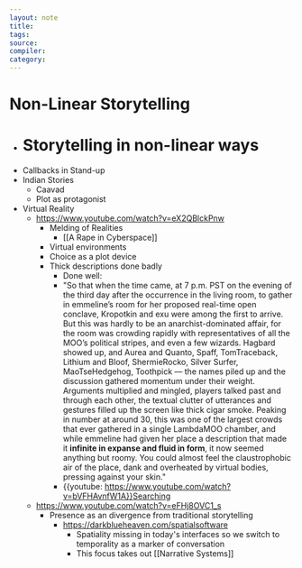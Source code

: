 ```yaml
---
layout: note
title:
tags: 
source:
compiler:
category:
---
```


# Non-Linear Storytelling

- # Storytelling in non-linear ways
- Callbacks in Stand-up
- Indian Stories
    - Caavad
    - Plot as protagonist
- Virtual Reality
    - https://www.youtube.com/watch?v=eX2QBlckPnw
        - Melding of Realities
            - [[A Rape in Cyberspace]]
        - Virtual environments
        - Choice as a plot device
        - Thick descriptions done badly
            - Done well: 
            - "So that when the time came, at 7 p.m. PST on the evening of the third day after the occurrence in the living room, to gather in emmeline’s room for her proposed real-time open conclave, Kropotkin and exu were among the first to arrive. But this was hardly to be an anarchist-dominated affair, for the room was crowding rapidly with representatives of all the MOO’s political stripes, and even a few wizards. Hagbard showed up, and Aurea and Quanto, Spaff, TomTraceback, Lithium and Bloof, ShermieRocko, Silver Surfer, MaoTseHedgehog, Toothpick — the names piled up and the discussion gathered momentum under their weight. Arguments multiplied and mingled, players talked past and through each other, the textual clutter of utterances and gestures filled up the screen like thick cigar smoke. Peaking in number at around 30, this was one of the largest crowds that ever gathered in a single LambdaMOO chamber, and while emmeline had given her place a description that made it __infinite in expanse and fluid in form__, it now seemed anything but roomy. You could almost feel the claustrophobic air of the place, dank and overheated by virtual bodies, pressing against your skin."
            - {{youtube:  https://www.youtube.com/watch?v=bVFHAvnfW1A}}Searching 
    - https://www.youtube.com/watch?v=eFHj8OVC1_s
        - Presence as an divergence from traditional storytelling
            - https://darkblueheaven.com/spatialsoftware
                - Spatiality missing in today's interfaces so we switch to temporality as a marker of conversation
                - This focus takes out 
[[Narrative Systems]]